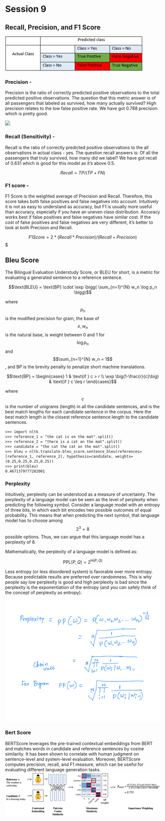 # Session 9

## Recall, Precision, and F1 Score
![alt TP,TN, FP,FN](https://github.com/puevigreven/END2.0/blob/main/Session_9/prec_rec.png)

### Precision -
Precision is the ratio of correctly predicted positive observations to the total predicted positive observations. The question that this metric answer is of all passengers that labeled as survived, how many actually survived? High precision relates to the low false positive rate. We have got 0.788 precision which is pretty good.

<img src="https://render.githubusercontent.com/render/math?math=Precision = TP/(TP+FP)">

### Recall (Sensitivity) -
 Recall is the ratio of correctly predicted positive observations to the all observations in actual class - yes. The question recall answers is: Of all the passengers that truly survived, how many did we label? We have got recall of 0.631 which is good for this model as it’s above 0.5.

$$Recall = TP/(TP+FN )$$

### F1 score - 
F1 Score is the weighted average of Precision and Recall. Therefore, this score takes both false positives and false negatives into account. Intuitively it is not as easy to understand as accuracy, but F1 is usually more useful than accuracy, especially if you have an uneven class distribution. Accuracy works best if false positives and false negatives have similar cost. If the cost of false positives and false negatives are very different, it’s better to look at both Precision and Recall.

$$F1Score = 2*(Recall * Precision) / (Recall + Precision)$$$


## Bleu Score
The Bilingual Evaluation Understudy Score, or BLEU for short, is a metric for evaluating a generated sentence to a reference sentence.

$$\text{BLEU} = \text{BP} \cdot \exp \bigg( \sum_{n=1}^{N} w_n \log p_n \bigg)$$

where $$p_n$$ is the modified precision for gram, the base of $$e, w_n$$ is the natural base, is weight between 0 and 1 for $$\log p_n$$ and $$\sum_{n=1}^{N} w_n = 1$$, and BP is the brevity penalty to penalize short machine translations.

$$\text{BP} = 
\begin{cases} 
    1 & \text{if } c > r \\
    \exp \big(1-\frac{r}{c}\big) & \text{if } c \leq r
\end{cases}$$

where $$c$$ is the number of unigrams (length) in all the candidate sentences, and  is the best match lengths for each candidate sentence in the corpus. Here the best match length is the closest reference sentence length to the candidate sentences. 
```
>>> import nltk
>>> reference_1 = "the cat is on the mat".split()
>>> reference_2 = "there is a cat on the mat".split()
>>> candidate = "the cat the cat on the mat".split()
>>> bleu = nltk.translate.bleu_score.sentence_bleu(references=[reference_1, reference_2], hypothesis=candidate, weights=(0.25,0.25,0.25,0.25))
>>> print(bleu)
0.4671379777282001
```


### Perplexity

Intuitively, perplexity can be understood as a measure of uncertainty. The perplexity of a language model can be seen as the level of perplexity when predicting the following symbol. Consider a language model with an entropy of three bits, in which each bit encodes two possible outcomes of equal probability. This means that when predicting the next symbol, that language model has to choose among $$2^3 = 8$$ possible options. Thus, we can argue that this language model has a perplexity of 8.

Mathematically, the perplexity of a language model is defined as:

$$\textrm{PPL}(P, Q) = 2^{\textrm{H}(P, Q)}$$

Less entropy (or less disordered system) is favorable over more entropy. Because predictable results are preferred over randomness. This is why people say low perplexity is good and high perplexity is bad since the perplexity is the exponentiation of the entropy (and you can safely think of the concept of perplexity as entropy).
![alt TP,TN, FP,FN](https://github.com/puevigreven/END2.0/blob/main/Session_9/preplexity.png)


### Bert Score

BERTScore leverages the pre-trained contextual embeddings from BERT and matches words in candidate and reference sentences by cosine similarity. It has been shown to correlate with human judgment on sentence-level and system-level evaluation. Moreover, BERTScore computes precision, recall, and F1 measure, which can be useful for evaluating different language generation tasks.
![alt BERT Score](https://github.com/puevigreven/END2.0/blob/main/Session_9/bert_Score.png)
